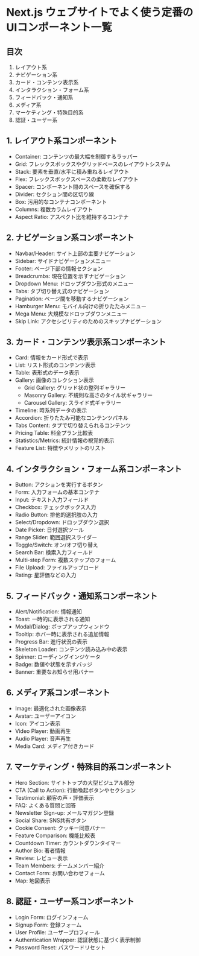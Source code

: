# Next.js ウェブサイトでよく使う定番のUIコンポーネント一覧

## 目次

1. レイアウト系
2. ナビゲーション系
3. カード・コンテンツ表示系
4. インタラクション・フォーム系
5. フィードバック・通知系
6. メディア系
7. マーケティング・特殊目的系
8. 認証・ユーザー系

## 1. レイアウト系コンポーネント

- Container: コンテンツの最大幅を制御するラッパー
- Grid: フレックスボックスやグリッドベースのレイアウトシステム
- Stack: 要素を垂直/水平に積み重ねるレイアウト
- Flex: フレックスボックスベースの柔軟なレイアウト
- Spacer: コンポーネント間のスペースを確保する
- Divider: セクション間の区切り線
- Box: 污用的なコンテナコンポーネント
- Columns: 複数カラムレイアウト
- Aspect Ratio: アスペクト比を維持するコンテナ

## 2. ナビゲーション系コンポーネント

- Navbar/Header: サイト上部の主要ナビゲーション
- Sidebar: サイドナビゲーションメニュー
- Footer: ページ下部の情報セクション
- Breadcrumbs: 現在位置を示すナビゲーション
- Dropdown Menu: ドロップダウン形式のメニュー
- Tabs: タブ切り替え式のナビゲーション
- Pagination: ページ間を移動するナビゲーション
- Hamburger Menu: モバイル向けの折りたたみメニュー
- Mega Menu: 大規模なドロップダウンメニュー
- Skip Link: アクセシビリティのためのスキップナビゲーション

## 3. カード・コンテンツ表示系コンポーネント

- Card: 情報をカード形式で表示
- List: リスト形式のコンテンツ表示
- Table: 表形式のデータ表示
- Gallery: 画像のコレクション表示
  - Grid Gallery: グリッド状の整列ギャラリー
  - Masonry Gallery: 不規則な高さのタイル状ギャラリー
  - Carousel Gallery: スライド式ギャラリー
- Timeline: 時系列データの表示
- Accordion: 折りたたみ可能なコンテンツパネル
- Tabs Content: タブで切り替えられるコンテンツ
- Pricing Table: 料金プラン比較表
- Statistics/Metrics: 統計情報の視覚的表示
- Feature List: 特徴やメリットのリスト

## 4. インタラクション・フォーム系コンポーネント

- Button: アクションを実行するボタン
- Form: 入力フォームの基本コンテナ
- Input: テキスト入力フィールド
- Checkbox: チェックボックス入力
- Radio Button: 排他的選択肢の入力
- Select/Dropdown: ドロップダウン選択
- Date Picker: 日付選択ツール
- Range Slider: 範囲選択スライダー
- Toggle/Switch: オン/オフ切り替え
- Search Bar: 検索入力フィールド
- Multi-step Form: 複数ステップのフォーム
- File Upload: ファイルアップロード
- Rating: 星評価などの入力

## 5. フィードバック・通知系コンポーネント

- Alert/Notification: 情報通知
- Toast: 一時的に表示される通知
- Modal/Dialog: ポップアップウィンドウ
- Tooltip: ホバー時に表示される追加情報
- Progress Bar: 進行状況の表示
- Skeleton Loader: コンテンツ読み込み中の表示
- Spinner: ローディングインジケータ
- Badge: 数値や状態を示すバッジ
- Banner: 重要なお知らせ用バナー

## 6. メディア系コンポーネント

- Image: 最適化された画像表示
- Avatar: ユーザーアイコン
- Icon: アイコン表示
- Video Player: 動画再生
- Audio Player: 音声再生
- Media Card: メディア付きカード

## 7. マーケティング・特殊目的系コンポーネント

- Hero Section: サイトトップの大型ビジュアル部分
- CTA (Call to Action): 行動喚起ボタンやセクション
- Testimonial: 顧客の声・評価表示
- FAQ: よくある質問と回答
- Newsletter Sign-up: メールマガジン登録
- Social Share: SNS共有ボタン
- Cookie Consent: クッキー同意バナー
- Feature Comparison: 機能比較表
- Countdown Timer: カウントダウンタイマー
- Author Bio: 著者情報
- Review: レビュー表示
- Team Members: チームメンバー紹介
- Contact Form: お問い合わせフォーム
- Map: 地図表示

## 8. 認証・ユーザー系コンポーネント

- Login Form: ログインフォーム
- Signup Form: 登録フォーム
- User Profile: ユーザープロフィール
- Authentication Wrapper: 認証状態に基づく表示制御
- Password Reset: パスワードリセット
